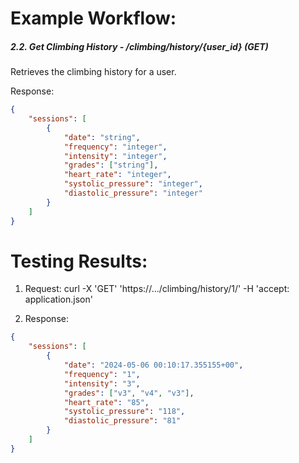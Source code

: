 # Example Workflow:
##### 2.2. Get Climbing History - /climbing/history/{user_id} (GET)
Retrieves the climbing history for a user.

Response:

```json
{
    "sessions": [
        {
            "date": "string",
            "frequency": "integer",
            "intensity": "integer",
            "grades": ["string"],
            "heart_rate": "integer",
            "systolic_pressure": "integer",
            "diastolic_pressure": "integer"
        }
    ]
}
```

# Testing Results:
1. Request:
    curl -X 'GET' 'https://.../climbing/history/1/' -H 'accept: application.json'

2. Response:
```json
{
    "sessions": [
        {
            "date": "2024-05-06 00:10:17.355155+00",
            "frequency": "1",
            "intensity": "3",
            "grades": ["v3", "v4", "v3"],
            "heart_rate": "85",
            "systolic_pressure": "118",
            "diastolic_pressure": "81"
        }
    ]
}
```
